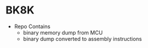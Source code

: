 # BK8K

* Repo Contains
    - binary memory dump from MCU
    - binary dump converted to assembly instructions